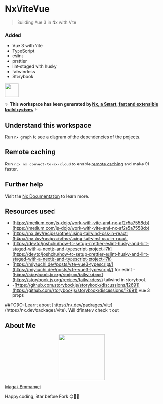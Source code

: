 # NxViteVue

> Building Vue 3 in Nx with Vite

### Added

- Vue 3 with Vite
- TypeScript
- eslint
- prettier
- lint-staged with husky
- tailwindcss
- Storybook

<a alt="Nx logo" href="https://nx.dev" target="_blank" rel="noreferrer"><img src="https://raw.githubusercontent.com/nrwl/nx/master/images/nx-logo.png" width="45"></a>

✨ **This workspace has been generated by [Nx, a Smart, fast and extensible build system.](https://nx.dev)** ✨

## Understand this workspace

Run `nx graph` to see a diagram of the dependencies of the projects.

## Remote caching

Run `npx nx connect-to-nx-cloud` to enable [remote caching](https://nx.app) and make CI faster.

## Further help

Visit the [Nx Documentation](https://nx.dev) to learn more.

## Resources used

- [https://medium.com/js-dojo/work-with-vite-and-nx-af2e5a7558cb](https://medium.com/js-dojo/work-with-vite-and-nx-af2e5a7558cb)
- [https://nx.dev/recipes/other/using-tailwind-css-in-react](https://nx.dev/recipes/other/using-tailwind-css-in-react)
- [https://dev.to/joshchu/how-to-setup-prettier-eslint-husky-and-lint-staged-with-a-nextjs-and-typescript-project-i7b](https://dev.to/joshchu/how-to-setup-prettier-eslint-husky-and-lint-staged-with-a-nextjs-and-typescript-project-i7b)
- [https://miyauchi.dev/posts/vite-vue3-typescript/](https://miyauchi.dev/posts/vite-vue3-typescript/) for eslint -[https://storybook.js.org/recipes/tailwindcss](https://storybook.js.org/recipes/tailwindcss) tailwind in storybook
- -[https://github.com/storybookjs/storybook/discussions/12691](https://github.com/storybookjs/storybook/discussions/12691) vue 3 props

##TODO:
Learnt about [https://nx.dev/packages/vite](https://nx.dev/packages/vite). Will dfinately check it out

## About Me

<p align="center"><img src="https://magak.me/assets/images/Geek-logo.png" width="150">

<a target="_blank" href="https://magak.me">Magak Emmanuel</a>

</p>

Happy coding, Star before Fork 😊💪💯
